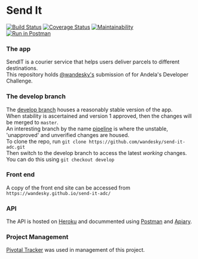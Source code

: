 # Send It
[![Build Status](https://travis-ci.com/wandesky/send-it-adc.svg?branch=pipeline)](https://travis-ci.com/wandesky/send-it-adc)
[![Coverage Status](https://coveralls.io/repos/github/wandesky/send-it-adc/badge.svg?branch=develop)](https://coveralls.io/github/wandesky/send-it-adc?branch=develop)
[![Maintainability](https://api.codeclimate.com/v1/badges/78383df05ce674f5952a/maintainability)](https://codeclimate.com/github/wandesky/send-it-adc/maintainability)  
[![Run in Postman](https://run.pstmn.io/button.svg)](https://app.getpostman.com/run-collection/0a3fd2f84fb150db77f4)
### The app
SendIT is a courier service that helps users deliver parcels to different destinations.   
This repository holds [@wandesky's](https://github.com/wandesky) submission of for Andela's Developer Challenge.  
### The develop branch
The [develop branch](https://github.com/wandesky/send-it-adc/tree/develop) houses a reasonably stable version of the app.  
When stability is ascertained and version 1 approved, then the changes will be merged to `master`.  
An interesting branch by the name [pipeline](https://github.com/wandesky/send-it-adc/tree/pipeline) is where the unstable, 'unapproved' and unverified changes are housed.  
To clone the repo, run `git clone https://github.com/wandesky/send-it-adc.git`  
Then switch to the develop branch to access the latest _working_ changes. You can do this using `git checkout develop`  
### Front end
A copy of the front end site can be accessed from `https://wandesky.github.io/send-it-adc/`  
### API
The API is hosted on [Heroku](https://send-it-adc-production.herokuapp.com/) and docummented using [Postman](https://documenter.getpostman.com/view/4624230/RzfdrB9J) and [Apiary](senditadc.docs.apiary.io).  
### Project Management
[Pivotal Tracker](https://www.pivotaltracker.com/n/projects/2224104) was used in management of this project.
